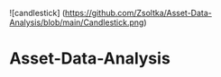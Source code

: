 ![candlestick] (https://github.com/Zsoltka/Asset-Data-Analysis/blob/main/Candlestick.png)

# Asset-Data-Analysis

